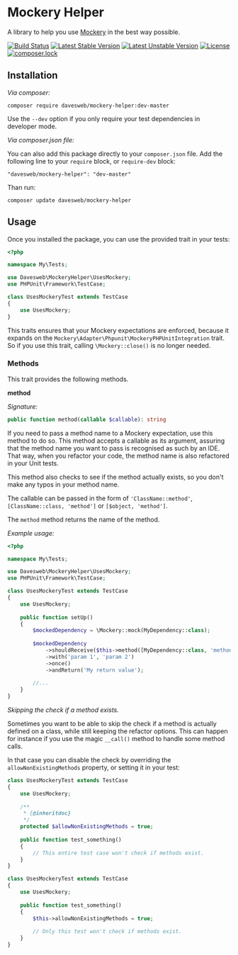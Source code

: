 # Mockery Helper
A library to help you use [Mockery](https://github.com/mockery/mockery) in the best way possible.

[![Build Status](https://travis-ci.org/davesweb/mockery-helper.svg?branch=master)](https://travis-ci.org/davesweb/mockery-helper)
[![Latest Stable Version](https://poser.pugx.org/davesweb/mockery-helper/v/stable)](https://packagist.org/packages/davesweb/mockery-helper)
[![Latest Unstable Version](https://poser.pugx.org/davesweb/mockery-helper/v/unstable)](https://packagist.org/packages/davesweb/mockery-helper)
[![License](https://poser.pugx.org/davesweb/mockery-helper/license)](https://packagist.org/packages/davesweb/mockery-helper)
[![composer.lock](https://poser.pugx.org/davesweb/mockery-helper/composerlock)](https://packagist.org/packages/davesweb/mockery-helper)

## Installation

_Via composer:_

```
composer require davesweb/mockery-helper:dev-master
```

Use the `--dev` option if you only require your test dependencies in developer mode.

_Via composer.json file:_

You can also add this package directly to your `composer.json` file. Add the following line 
to your `require` block, or `require-dev` block:

```
"davesweb/mockery-helper": "dev-master"
```

Than run: 
```
composer update davesweb/mockery-helper
``` 

## Usage

Once you installed the package, you can use the provided trait in your tests:

```php
<?php

namespace My\Tests;

use Davesweb\MockeryHelper\UsesMockery;
use PHPUnit\Framework\TestCase;

class UsesMockeryTest extends TestCase
{
    use UsesMockery;
}
```

This traits ensures that your Mockery expectations are enforced, because it expands on the 
`Mockery\Adapter\Phpunit\MockeryPHPUnitIntegration` trait. So if you use this trait, calling 
`\Mockery::close()` is no longer needed.

### Methods

This trait provides the following methods.

__method__

_Signature:_
```php
public function method(callable $callable): string
```

If you need to pass a method name to a Mockery expectation, use this method to do so. This method 
accepts a callable as its argument, assuring that the method name you want to pass is recognised 
as such by an IDE. That way, when you refactor your code, the method name is also refactored in your 
Unit tests.

This method also checks to see if the method actually exists, so you don't make any typos in your 
method name.

The callable can be passed in the form of `'ClassName::method'`, `[ClassName::class, 'method']` or
`[$object, 'method']`.

The `method` method returns the name of the method.

_Example usage:_

```php
<?php

namespace My\Tests;

use Davesweb\MockeryHelper\UsesMockery;
use PHPUnit\Framework\TestCase;

class UsesMockeryTest extends TestCase
{
    use UsesMockery;
    
    public function setUp()
    {
        $mockedDependency = \Mockery::mock(MyDependency::class);
        
        $mockedDependency
            ->shouldReceive($this->method([MyDependency::class, 'methodItShouldReceive']))
            ->with('param 1', 'param 2')
            ->once()
            ->andReturn('My return value');
        
        //...
    }
}
```

_Skipping the check if a method exists._
 
Sometimes you want to be able to skip the check if a method is actually defined on a class, while 
still keeping the refactor options. This can happen for instance if you use the magic `__call()` method 
to handle some method calls.

In that case you can disable the check by overriding the `allowNonExistingMethods` property, or setting 
it in your test:

```php
class UsesMockeryTest extends TestCase
{
    use UsesMockery;
    
    /**
     * {@inheritdoc}
     */
    protected $allowNonExistingMethods = true;
    
    public function test_something()
    {
        // This entire test case won't check if methods exist.
    }
}
```

```php
class UsesMockeryTest extends TestCase
{
    use UsesMockery;
    
    public function test_something()
    {
        $this->allowNonExistingMethods = true;
        
        // Only this test won't check if methods exist.
    }
}
```